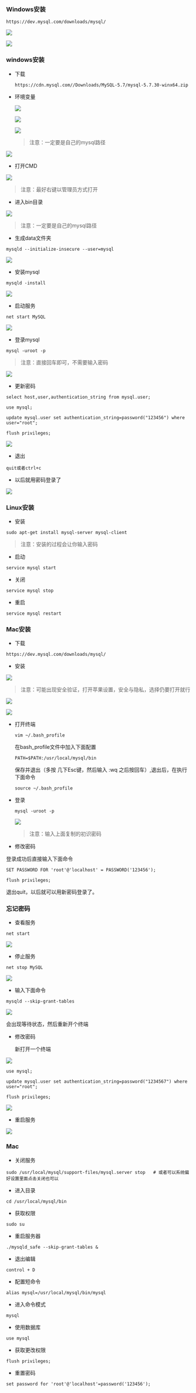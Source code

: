 ### Windows安装

```
https://dev.mysql.com/downloads/mysql/
```

![](https://tva1.sinaimg.cn/large/0082zybply1gc2zpraxfgj31st0u0thy.jpg)

![](https://tva1.sinaimg.cn/large/0082zybply1gc2zq7oahsj31sx0u044w.jpg)

### windows安装

- 下载

  ```
  https://cdn.mysql.com//Downloads/MySQL-5.7/mysql-5.7.30-winx64.zip
  ```

  

- 环境变量

  ![](https://tva1.sinaimg.cn/large/007S8ZIlly1genronqt3rj30af089dgr.jpg)

  ![](https://tva1.sinaimg.cn/large/007S8ZIlly1genrp3p23tj30k40gedgy.jpg)

  ![](https://tva1.sinaimg.cn/large/007S8ZIlly1genrpe5eqlj30ue0hj408.jpg)

  > 注意：一定要是自己的mysql路径

![](https://tva1.sinaimg.cn/large/007S8ZIlly1genrt5sjxqj30qd0i8q4f.jpg)



- 打开CMD

![](https://tva1.sinaimg.cn/large/007S8ZIlly1genrsehuscj30ah0h3glp.jpg)



> 注意：最好右键以管理员方式打开



-  进入bin目录

![](https://tva1.sinaimg.cn/large/007S8ZIlly1genrtqntxjj30rq03adfs.jpg)

> 注意：一定要是自己的mysql路径

- 生成data文件夹

```
mysqld --initialize-insecure --user=mysql 
```

![](https://tva1.sinaimg.cn/large/007S8ZIlly1genruj9cqkj311d01cmx0.jpg)

- 安装mysql

```
mysqld -install
```

![](https://tva1.sinaimg.cn/large/007S8ZIlly1genrvhlzlbj30t501umx0.jpg)

- 启动服务

```
net start MySQL
```

![](https://tva1.sinaimg.cn/large/007S8ZIlly1genrvumjh5j30yj01zjr9.jpg)

- 登录mysql

```
mysql -uroot -p
```

> 注意：直接回车即可，不需要输入密码

![](https://tva1.sinaimg.cn/large/007S8ZIlly1genrx8htquj30t206ujrk.jpg)



- 更新密码

```
select host,user,authentication_string from mysql.user;
```

```
use mysql; 
```

```
update mysql.user set authentication_string=password("123456") where user="root";
```

```
flush privileges; 
```

![](https://tva1.sinaimg.cn/large/007S8ZIlly1genrxkd9rwj30qr08m0sy.jpg)

- 退出

```
quit或者ctrl+c
```

- 以后就用密码登录了

![](https://tva1.sinaimg.cn/large/007S8ZIlly1gens0hcg8bj30jw072mxa.jpg)

### Linux安装

- 安装

```
sudo apt-get install mysql-server mysql-client
```

> 注意：安装的过程会让你输入密码

- 启动

```
service mysql start
```

- 关闭

```
service mysql stop
```

- 重启

```
service mysql restart
```

### Mac安装

- 下载

```
https://dev.mysql.com/downloads/mysql/
```

- 安装

![](https://tva1.sinaimg.cn/large/007S8ZIlly1genshrlk6vj316k0oaab6.jpg)

> 注意：可能出现安全验证，打开苹果设置，安全与隐私，选择仍要打开就行

![](https://tva1.sinaimg.cn/large/007S8ZIlly1geocjlfqd4j30ya0o4goo.jpg)

![](https://tva1.sinaimg.cn/large/007S8ZIlly1gensjoxdunj30ww0mqguy.jpg)

- 打开终端

  ```
  vim ~/.bash_profile
  ```

  在bash_profile文件中加入下面配置

  ```
  PATH=$PATH:/usr/local/mysql/bin
  ```

  保存并退出（多按 几下Esc键，然后输入  :wq  之后按回车）,退出后，在执行下面命令

  ```
  source ~/.bash_profile 
  ```



- 登录

  ```
  mysql -uroot -p
  ```

  ![](https://tva1.sinaimg.cn/large/007S8ZIlly1gensn2q07fj30vg0e2wg9.jpg)

  > 注意：输入上面复制的初识密码

  

- 修改密码

登录成功后直接输入下面命令

```
SET PASSWORD FOR 'root'@'localhost' = PASSWORD('123456');
```

```
flush privileges; 
```

退出quit，以后就可以用新密码登录了。



### 忘记密码

- 查看服务

```
net start
```

![](https://tva1.sinaimg.cn/large/007S8ZIlly1gent4tqbsej30mf0fgt95.jpg)

- 停止服务

```
net stop MySQL
```

![](https://tva1.sinaimg.cn/large/007S8ZIlly1gent5h2cdcj30ki02f3yc.jpg)

- 输入下面命令

```
mysqld --skip-grant-tables
```

![](https://tva1.sinaimg.cn/large/007S8ZIlly1gent6mni1nj30jv01wt8i.jpg)

会出现等待状态，然后重新开个终端

- 修改密码

  新打开一个终端

![](https://tva1.sinaimg.cn/large/007S8ZIlly1gent7re48oj31cy0awjtq.jpg)

```
use mysql; 
```

```
update mysql.user set authentication_string=password("1234567") where user="root";
```

```
flush privileges; 
```

![](https://tva1.sinaimg.cn/large/007S8ZIlly1gent8538ejj30qr04bq2w.jpg)



- 重启服务

![](https://tva1.sinaimg.cn/large/007S8ZIlly1geocioouj9j30q802a3yc.jpg)

### Mac

- 关闭服务

```
sudo /usr/local/mysql/support-files/mysql.server stop   # 或者可以系统偏好设置里面点击关闭也可以
```

- 进入目录

```
cd /usr/local/mysql/bin
```

- 获取权限

```
sudo su
```

- 重启服务器

```
./mysqld_safe --skip-grant-tables &
```

- 退出编辑

```
control + D
```

- 配置短命令

```
alias mysql=/usr/local/mysql/bin/mysql
```

- 进入命令模式

```
mysql
```

- 使用数据库

```
use mysql
```

- 获取更改权限

```
flush privileges;
```

- 重置密码

```
set password for 'root'@'localhost'=password('123456');
```

